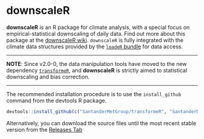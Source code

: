downscaleR
==========

**downscaleR** is an R package for climate analysis, with a special focus on empirical-statistical downscaling of daily data. Find out more about this package at the [downscaleR wiki](https://github.com/SantanderMetGroup/downscaleR/wiki). `downscaleR` is fully integrated with the climate data structures provided by the [`loadeR` bundle](https://github.com/SantanderMetGroup/loadeR) for data access.

***
**NOTE**: Since v2.0-0, the data manipulation tools have moved to the new dependency [`transformeR`](https://github.com/SantanderMetGroup/transformeR), and **downscaleR** is strictly aimed to statistical downscaling and bias correction.
***

The recommended installation procedure is to use the `install_github` command from the devtools R package. 

```r
devtools::install_github(c("SantanderMetGroup/transformeR", "SantanderMetGroup/downscaleR"))
```

Alternatively, you can download the source files until the most recent stable version from the [Releases Tab](https://github.com/SantanderMetGroup/downscaleR/releases)

